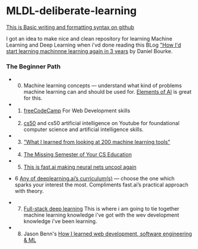 # MLDL-deliberate-learning
[This is Basic writing and formatting syntax on github](https://docs.github.com/en/github/writing-on-github/basic-writing-and-formatting-syntax)

I got an idea to make nice and clean repository for learning Machine Learning and Deep Learning when i'vd done reading this BLog ["How I'd start learning machinnne learning again in 3 years](https://towardsdatascience.com/how-id-start-learning-machine-learning-again-3-years-in-55c52aaee52a) by Daniel Bourke.

### The Beginner Path

- 0. Machine learning concepts — understand what kind of problems machine learning can and should be used for. [Elements of AI](https://www.elementsofai.com/) is great for this.

- 1.  [freeCodeCamp](https://www.freecodecamp.org/) For Web Development skills

- 2. [cs50](https://cs50.harvard.edu/college/2020/fall/)  and cs50 artificial intelligence on Youtube for foundational computer science and artificial intelligence skills.

- 3. ["What I learned from looking at 200 machine learning tools"](https://huyenchip.com/2020/06/22/mlops.html) 

- 4. [The Missing Semester of Your CS Education](https://missing.csail.mit.edu/)

- 5. [This is fast.ai making neural nets uncool again](https://www.fast.ai/)

- 6 [Any of deeplearning.ai’s curriculum(s)](https://www.deeplearning.ai/) — choose the one which sparks your interest the most. Compliments fast.ai’s practical approach with theory.

- 7. [Full-stack deep learning](https://course.fullstackdeeplearning.com/) This is where i am going to tie together machine learning knowledge i've got with the wev development knowledge i've been learning.


- 8. Jason Benn's [How I learned web development, software engineering & ML ](https://jasonbenn.com/)

